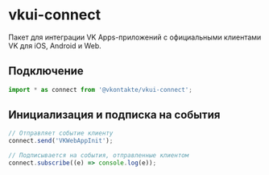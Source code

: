 # vkui-connect

Пакет для интеграции VK Apps-приложений с официальными клиентами VK для iOS, Android и Web.

## Подключение
```js
import * as connect from '@vkontakte/vkui-connect';
```

## Инициализация и подписка на события
```js
// Отправляет событие клиенту
connect.send('VKWebAppInit');

// Подписывается на события, отправленные клиентом
connect.subscribe((e) => console.log(e));
```